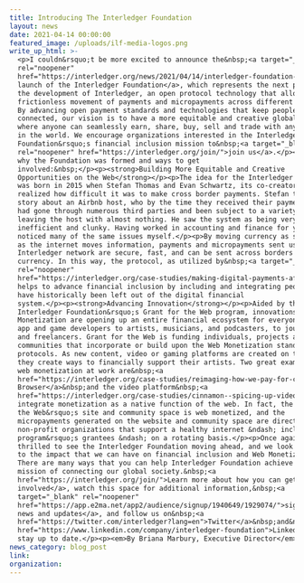 ```yaml
---
title: Introducing The Interledger Foundation
layout: news
date: 2021-04-14 00:00:00
featured_image: /uploads/ilf-media-logos.png
write_up_html: >-
  <p>I couldn&rsquo;t be more excited to announce the&nbsp;<a target="_blank"
  rel="noopener"
  href="https://interledger.org/news/2021/04/14/interledger-foundation-launches-to-build-more-equitable-and-creative-opportunities-on-the-web/">formal
  launch of the Interledger Foundation</a>, which represents the next phase in
  the development of Interledger, an open protocol technology that allows the
  frictionless movement of payments and micropayments across different ledgers.
  By advancing open payment standards and technologies that keep people
  connected, our vision is to have a more equitable and creative global society
  where anyone can seamlessly earn, share, buy, sell and trade with anyone else
  in the world. We encourage organizations interested in the Interledger
  Foundation&rsquo;s financial inclusion mission to&nbsp;<a target="_blank"
  rel="noopener" href="https://interledger.org/join/">join us</a>.</p><p>Here is
  why the Foundation was formed and ways to get
  involved:&nbsp;</p><p><strong>Building More Equitable and Creative
  Opportunities on the Web</strong></p><p>The idea for the Interledger protocol
  was born in 2015 when Stefan Thomas and Evan Schwartz, its co-creators,
  realized how difficult it was to make cross border payments. Stefan tells a
  story about an Airbnb host, who by the time they received their payment, it
  had gone through numerous third parties and been subject to a variety of fees,
  leaving the host with almost nothing. He saw the system as being very flawed,
  inefficient and clunky. Having worked in accounting and finance for years, I
  noticed many of the same issues myself.</p><p>By moving currency as seamlessly
  as the internet moves information, payments and micropayments sent using the
  Interledger network are secure, fast, and can be sent across borders in any
  currency. In this way, the protocol, as utilized by&nbsp;<a target="_blank"
  rel="noopener"
  href="https://interledger.org/case-studies/making-digital-payments-affordable-and-simple-for-everyone-everywhere/">Mojaloop</a>,
  helps to advance financial inclusion by including and integrating people who
  have historically been left out of the digital financial
  system.</p><p><strong>Advancing Innovation</strong></p><p>Aided by the
  Interledger Foundation&rsquo;s Grant for the Web program, innovations in Web
  Monetization are opening up an entire financial ecosystem for everyone from
  app and game developers to artists, musicians, and podcasters, to journalists
  and freelancers. Grant for the Web is funding individuals, projects and global
  communities that incorporate or build upon the Web Monetization standard and
  protocols. As new content, video or gaming platforms are created on the web,
  they create ways to financially support their artists. Two great examples of
  web monetization at work are&nbsp;<a
  href="https://interledger.org/case-studies/reimaging-how-we-pay-for-content-and-apps/">Puma
  Browser</a>&nbsp;and the video platform&nbsp;<a
  href="https://interledger.org/case-studies/cinnamon--spicing-up-video-creation-sharing-and-monetizing/">Cinnamon</a>&nbsp;which
  integrate monetization as a native function of the web. In fact, the Grant for
  the Web&rsquo;s site and community space is web monetized, and the
  micropayments generated on the website and community space are directed to
  non-profit organizations that support a healthy internet &ndash; including the
  program&rsquo;s grantees &ndash; on a rotating basis.</p><p>Once again, we are
  thrilled to see the Interledger Foundation moving ahead, and we look forward
  to the impact that we can have on financial inclusion and Web Monetization.
  There are many ways that you can help Interledger Foundation achieve its
  mission of connecting our global society.&nbsp;<a
  href="https://interledger.org/join/">Learn more about how you can get
  involved</a>, watch this space for additional information,&nbsp;<a
  target="_blank" rel="noopener"
  href="https://app.e2ma.net/app2/audience/signup/1940649/1929074/">sign up for
  news and updates</a>, and follow us on&nbsp;<a
  href="https://twitter.com/interledger?lang=en">Twitter</a>&nbsp;and&nbsp;<a
  href="https://www.linkedin.com/company/interledger-foundation">LinkedIn</a>&nbsp;to
  stay up to date.</p><p><em>By Briana Marbury, Executive Director</em></p>
news_category: blog_post
link:
organization:
---
```

